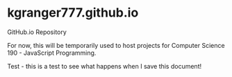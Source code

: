 # kgranger777.github.io
GitHub.io Repository

For now, this will be temporarily used to host projects for Computer Science 190 - JavaScript Programming.

Test - this is a test to see what happens when I save this document!